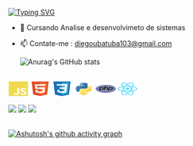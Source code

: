 [![Typing SVG](https://readme-typing-svg.herokuapp.com?font=Fira+Code&weight=300&size=35&duration=4000&pause=1000&color=00FF7F&center=true&vCenter=true&random=false&width=1000&lines=Hello+world!%2C+my+name+is+Diego;I'm+20+years+old)](https://git.io/typing-svg)

- 🌱 Cursando Analise e desenvolvimeto de sistemas
- 📫 Contate-me : diegoubatuba103@gmail.com

  ![Anurag's GitHub stats](https://github-readme-stats.vercel.app/api?username=Diegooaraujo&theme=dark&show_icons=true)<br>


<div style="display: inline_block"><br>
  <img align="center" alt="Diego-Js" height="30" width="40" src="https://raw.githubusercontent.com/devicons/devicon/master/icons/javascript/javascript-plain.svg">
  <img align="center" alt="Diego-HTML" height="30" width="40" src="https://raw.githubusercontent.com/devicons/devicon/master/icons/html5/html5-original.svg">
  <img align="center" alt="Diego-CSS" height="30" width="40" src="https://raw.githubusercontent.com/devicons/devicon/master/icons/css3/css3-original.svg">
  <img align="center" alt="Diego-Python" height="30" width="40" src="https://raw.githubusercontent.com/devicons/devicon/master/icons/python/python-original.svg">
  <img align="center" alt="Diego-php" height="30" width="40" src="https://raw.githubusercontent.com/devicons/devicon/master/icons/php/php-original.svg">
  <img align="center" alt="Diego-react" height="30" width="40" src="https://raw.githubusercontent.com/devicons/devicon/master/icons/react/react-original.svg">
</div>
<br>

<div> 
  <a href="https://instagram.com/Diegoaraujo012" target="_blank"><img src="https://img.shields.io/badge/-Instagram-%23E4405F?style=for-the-badge&logo=instagram&logoColor=white" target="_blank"></a>
  <a href = "mailto:diegoubatuba103@gmail.com"><img src="https://img.shields.io/badge/-Gmail-%23333?style=for-the-badge&logo=gmail&logoColor=white" target="_blank"></a>
  <a href="https://www.linkedin.com/in/diego-castro-70a885205/" target="_blank"><img src="https://img.shields.io/badge/-LinkedIn-%230077B5?style=for-the-badge&logo=linkedin&logoColor=white" target="_blank"></a> 
  
</div>
<br>

[![Ashutosh's github activity graph](https://github-readme-activity-graph.vercel.app/graph?username=Diegooaraujo&bg_color=000000&color=00ff91&line=439868&point=357e43&area=true&hide_border=true)](https://github.com/ashutosh00710/github-readme-activity-graph)
